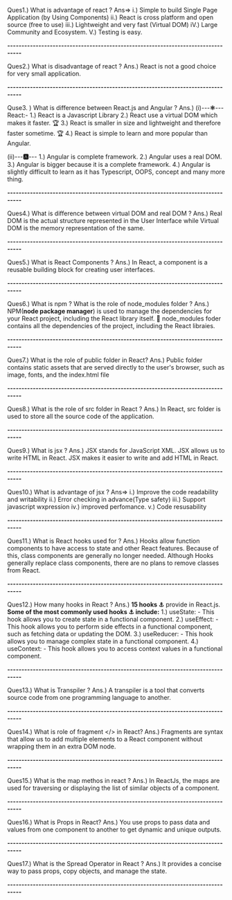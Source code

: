 Ques1.) What is advantage of react ?
Ans=>
i.) Simple to build Single Page Application (by Using Components)
ii.) React is cross platform and open source (free to use)
iii.) Lightweight and very fast (Virtual DOM)
iV.) Large Community and Ecosystem.
V.) Testing is easy.
 
**---------------------------------------------------------------------------------**

Ques2.) What is disadvantage of react ?
Ans.) React is not a good  choice for very small application.

**---------------------------------------------------------------------------------**

Quse3. ) What is difference between React.js and Angular ? 
Ans.)  (i)---**⚛️**---  
 React:-
 1.) React is a Javascript Library
 2.) React use a virtual DOM which makes it faster. 🏆
 3.) React is smaller in size and lightweight and therefore faster sometime. 🏆
 4.) React is simple to learn and more popular than Angular.

(ii)---**🅰️**---
1.) Angular is complete framework.
2.) Angular uses a real DOM.
3.) Angular is bigger because it is a complete framework.
4.) Angular is slightly difficult to learn as it has Typescript, OOPS, concept and many more thing.

**---------------------------------------------------------------------------------**

Ques4.) What is difference between virtual DOM and real DOM ?
Ans.) Real DOM is the actual structure represented in the User Interface while Virtual DOM is the memory representation of the same.

**---------------------------------------------------------------------------------**

Ques5.) What is React Components ?
Ans.) In React, a component is a reusable building block for creating user interfaces. 

**---------------------------------------------------------------------------------**

Ques6.) What is npm ? What is the role of node_modules folder ?
Ans.) NPM(**node package manager**) is used to manage the dependencies for your React project, including the React library itself.
🎇 node_modules foder contains  all the dependencies of the project, including the React libraies.

**---------------------------------------------------------------------------------**

Ques7.) What is the role of public folder in React? 
Ans.) Public folder contains static assets that are served directly to the user's browser, such as image, fonts, and the index.html file

**---------------------------------------------------------------------------------**

Ques8.) What is the role of src folder in React ?
Ans.) In React, src folder is used to store all the source code of the application.

**---------------------------------------------------------------------------------**

Ques9.) What is jsx ? 
Ans.) JSX stands for JavaScript XML. JSX allows us to write HTML in React. JSX makes it easier to write and add HTML in React.

**---------------------------------------------------------------------------------**

Ques10.) What is advantage of jsx ?
Ans=>
i.) Improve the code readability and writability
ii.) Error checking in advance(Type safety)
iii.) Support javascript wxpression
iv.) improved perfomance.
v.) Code resusability

**---------------------------------------------------------------------------------**

Ques11.) What is React hooks used for ?
Ans.) Hooks allow function components to have access to state and other React features. Because of this, class components are generally no longer needed. Although Hooks generally replace class components, there are no plans to remove classes from React.

**---------------------------------------------------------------------------------**

Ques12.) How many hooks in React ?
Ans.) **15 hooks ⚓** provide in React.js.
**Some of the most commonly used hooks ⚓ include:**
1.) useState: - This hook allows you to create state in a functional component.
2.) useEffect: - This hook allows you to perform side effects in a functional component, such as fetching data or updating the DOM.
3.) useReducer: - This hook allows you to manage complex state in a functional component.
4.) useContext: - This hook allows you to access context values in a functional component.

**---------------------------------------------------------------------------------**

Ques13.) What is Transpiler ?
Ans.) A transpiler is a tool that converts source code from one programming language to another.

**---------------------------------------------------------------------------------**

Ques14.)  What is role of fragment </> in React?
Ans.) Fragments are syntax that allow us to add multiple elements to a React component without wrapping them in an extra DOM node.

**---------------------------------------------------------------------------------**

Ques15.) What is the map methos in react ?
Ans.) In ReactJs, the maps are used for traversing or displaying the list of similar objects of a component.

**---------------------------------------------------------------------------------**

Ques16.) What is Props in React?
Ans.) You use props to pass data and values from one component to another to get dynamic and unique outputs.

**---------------------------------------------------------------------------------**

Ques17.) What is the Spread Operator in React ?
Ans.) It provides a concise way to pass props, copy objects, and manage the state.

**---------------------------------------------------------------------------------**

